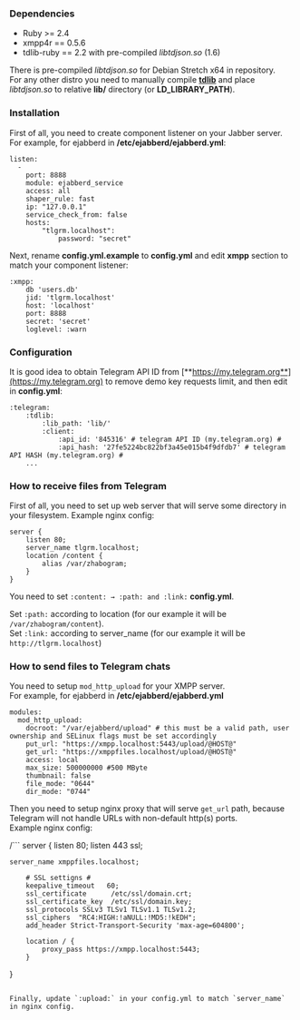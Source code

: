 ### Dependencies ###

* Ruby >= 2.4
* xmpp4r == 0.5.6
* tdlib-ruby == 2.2 with pre-compiled _libtdjson.so_ (1.6)

There is pre-compiled _libtdjson.so_ for Debian Stretch x64 in repository.  
For any other distro you need to manually compile [**tdlib**](https://github.com/tdlib/td) and place _libtdjson.so_ to relative **lib/** directory (or **LD_LIBRARY_PATH**).

### Installation ###

First of all, you need to create component listener on your Jabber server. 
For example, for ejabberd in **/etc/ejabberd/ejabberd.yml**:

```
listen:  
  -  
    port: 8888  
    module: ejabberd_service  
    access: all  
    shaper_rule: fast  
    ip: "127.0.0.1"  
    service_check_from: false  
    hosts:  
        "tlgrm.localhost":  
            password: "secret"
```


Next, rename **config.yml.example** to **config.yml** and edit **xmpp** section to match your component listener:


```
:xmpp:
	db 'users.db'  
	jid: 'tlgrm.localhost'  
	host: 'localhost'  
	port: 8888  
	secret: 'secret'  
	loglevel: :warn   
```

### Configuration ###

It is good idea to obtain Telegram API ID from [**https://my.telegram.org**](https://my.telegram.org) to remove demo key requests limit, and then edit in **config.yml**:

```
:telegram:
    :tdlib:
        :lib_path: 'lib/'
        :client:
            :api_id: '845316' # telegram API ID (my.telegram.org) #
            :api_hash: '27fe5224bc822bf3a45e015b4f9dfdb7' # telegram API HASH (my.telegram.org) #
    ...
```

### How to receive files from Telegram ###

First of all, you need to set up web server that will serve some directory in your filesystem.
Example nginx config: 

```
server {
	listen 80;
	server_name tlgrm.localhost;
	location /content {
		alias /var/zhabogram;
	}
}
```

You need to set `:content: → :path: and :link:` **config.yml**.  
  
Set `:path:` according to location (for our example it will be `/var/zhabogram/content`).  
Set `:link:` according to server_name (for our example it will be `http://tlgrm.localhost`)  


### How to send files to Telegram chats ###

You need to setup `mod_http_upload` for your XMPP server.  
For example, for ejabberd in **/etc/ejabberd/ejabberd.yml**

```
modules:
  mod_http_upload:
    docroot: "/var/ejabberd/upload" # this must be a valid path, user ownership and SELinux flags must be set accordingly
    put_url: "https://xmpp.localhost:5443/upload/@HOST@"
    get_url: "https://xmppfiles.localhost/upload/@HOST@"
    access: local
    max_size: 500000000 #500 MByte
    thumbnail: false
    file_mode: "0644"
    dir_mode: "0744"
```

Then you need to setup nginx proxy that will serve `get_url` path, because Telegram will not handle URLs with non-default http(s) ports.  
Example nginx config:  

/```
server {
	listen 80;
	listen 443 ssl;

	server_name xmppfiles.localhost;

        # SSL settigns #
        keepalive_timeout   60;
        ssl_certificate      /etc/ssl/domain.crt;
        ssl_certificate_key  /etc/ssl/domain.key;
        ssl_protocols SSLv3 TLSv1 TLSv1.1 TLSv1.2;
        ssl_ciphers  "RC4:HIGH:!aNULL:!MD5:!kEDH";
        add_header Strict-Transport-Security 'max-age=604800';

        location / {
            proxy_pass https://xmpp.localhost:5443;
        }	

}

```

Finally, update `:upload:` in your config.yml to match `server_name` in nginx config.
